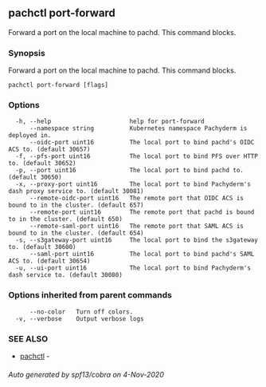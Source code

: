 ## pachctl port-forward

Forward a port on the local machine to pachd. This command blocks.

### Synopsis

Forward a port on the local machine to pachd. This command blocks.

```
pachctl port-forward [flags]
```

### Options

```
  -h, --help                      help for port-forward
      --namespace string          Kubernetes namespace Pachyderm is deployed in.
      --oidc-port uint16          The local port to bind pachd's OIDC ACS to. (default 30657)
  -f, --pfs-port uint16           The local port to bind PFS over HTTP to. (default 30652)
  -p, --port uint16               The local port to bind pachd to. (default 30650)
  -x, --proxy-port uint16         The local port to bind Pachyderm's dash proxy service to. (default 30081)
      --remote-oidc-port uint16   The remote port that OIDC ACS is bound to in the cluster. (default 657)
      --remote-port uint16        The remote port that pachd is bound to in the cluster. (default 650)
      --remote-saml-port uint16   The remote port that SAML ACS is bound to in the cluster. (default 654)
  -s, --s3gateway-port uint16     The local port to bind the s3gateway to. (default 30600)
      --saml-port uint16          The local port to bind pachd's SAML ACS to. (default 30654)
  -u, --ui-port uint16            The local port to bind Pachyderm's dash service to. (default 30080)
```

### Options inherited from parent commands

```
      --no-color   Turn off colors.
  -v, --verbose    Output verbose logs
```

### SEE ALSO

* [pachctl](pachctl.md)	 - 

###### Auto generated by spf13/cobra on 4-Nov-2020
